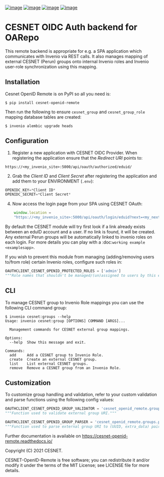 [![image][0]][1]
[![image][2]][3]
[![image][4]][5]
[![image][6]][7]

  [0]: https://github.com/oarepo/cesnet-openid-remote/workflows/CI/badge.svg
  [1]: https://github.com/oarepo/cesnet-openid-remote/actions?query=workflow%3ACI
  [2]: https://img.shields.io/github/tag/oarepo/cesnet-openid-remote.svg
  [3]: https://github.com/oarepo/cesnet-openid-remote/releases
  [4]: https://img.shields.io/pypi/dm/cesnet-openid-remote.svg
  [5]: https://pypi.python.org/pypi/cesnet-openid-remote
  [6]: https://img.shields.io/github/license/oarepo/cesnet-openid-remote.svg
  [7]: https://github.com/oarepo/cesnet-openid-remote/blob/master/LICENSE


# CESNET OIDC Auth backend for OARepo

This remote backend is appropriate for e.g. a SPA application which communicates
with Invenio via REST calls. It also manages mapping of external CESNET (Perun) groups
onto internal Invenio roles and Invenio user-role synchronization using this mapping.

## Installation

Cesnet OpenID Remote is on PyPI so all you need is:

``` console
$ pip install cesnet-openid-remote
```

Then run the following to ensure `cesnet_group` and `cesnet_group_role` mapping database tables
are created:
```console
$ invenio alembic upgrade heads
```

## Configuration

1. Register a new application with CESNET OIDC Provider. When registering the
   application ensure that the *Redirect URI* points to:
```url
https://<my_invenio_site>:5000/api/oauth/authorized/eduid/
```
2. Grab the *Client ID* and *Client Secret* after registering the application
   and add them to your ENVIRONMENT (`.env`):
```python
OPENIDC_KEY=*Client ID*
OPENIDC_SECRET=*Client Secret*
```
4. Now access the login page from your SPA using CESNET OAuth:
```javascript
    window.location =
    "https://<my_invenio_site>:5000/api/oauth/login/eduid?next=<my_next_page>";
```
By default the CESNET module will try first look if a link already exists
between an eduID account and a user. If no link is found, it will be created.
Any external Perun groups will be automatically linked to invenio roles on
each login.
For more details you can play with a :doc:`working example <examplesapp>`.

If you wish to prevent this module from managing (adding/removing users to/from role)
certain Invenio roles, configure such roles in:

```python
OAUTHCLIENT_CESNET_OPENID_PROTECTED_ROLES = ['admin']
"""Role names that shouldn't be managed/(un)assigned to users by this extension."""
```

## CLI

To manage CESNET group to Invenio Role mappings you can use the following CLI command group:
```
$ invenio cesnet:groups --help
Usage: invenio cesnet:group [OPTIONS] COMMAND [ARGS]...

  Management commands for CESNET external group mappings.

Options:
  --help  Show this message and exit.

Commands:
  add     Add a CESNET group to Invenio Role.
  create  Create an external CESNET group.
  list    List external CESNET groups.
  remove  Remove a CESNET group from an Invenio Role.
```

## Customization

To customize group handling and validation, refer to your custom validation and parse
functions using the following config values:

````python
OAUTHCLIENT_CESNET_OPENID_GROUP_VALIDATOR = 'cesnet_openid_remote.groups.validate_group_uri'
"""Function used to validate external group URI."""

OAUTHCLIENT_CESNET_OPENID_GROUP_PARSER = 'cesnet_openid_remote.groups.parse_group_uri'
"""Function used to parse external group URI to (UUID, extra_data) pair."""
````

Further documentation is available on
https://cesnet-openid-remote.readthedocs.io/

Copyright (C) 2021 CESNET.

CESNET-OpenID-Remote is free software; you can redistribute it and/or
modify it under the terms of the MIT License; see LICENSE file for more
details.
